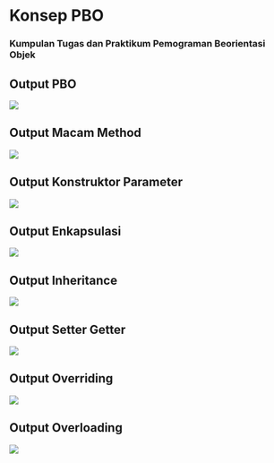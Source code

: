 <h1 align="left">Konsep PBO</h1>
<h3 align="left">Kumpulan Tugas dan Praktikum Pemograman Beorientasi Objek</h3>

<h2 align="left">Output PBO</h2>
<img src="https://user-images.githubusercontent.com/71278187/153738504-c5993aa8-8167-4df3-8991-f77c5038e9ea.png">

<h2 align="left">Output Macam Method</h2>
<img src="https://user-images.githubusercontent.com/71278187/153738554-456fb2e9-391b-4618-8eae-7772b46c24d3.png">

<h2 align="left">Output Konstruktor Parameter</h2>
<img src="https://user-images.githubusercontent.com/71278187/153738589-d9545176-a57e-4b96-9420-20cd4f2d62da.png">

<h2 align="left">Output Enkapsulasi</h2>
<img src="https://user-images.githubusercontent.com/71278187/153738633-796d86a7-fecc-4a33-a893-5138f743a6d0.png">

<h2 align="left">Output Inheritance</h2>
<img src="https://user-images.githubusercontent.com/71278187/153738712-14cc8032-9d68-497e-a192-b31f0af6c270.png">

<h2 align="left">Output Setter Getter</h2>
<img src="https://user-images.githubusercontent.com/71278187/153738734-4b24e56f-22b6-4b95-a622-ca8bb48b61f0.png">

<h2 align="left">Output Overriding</h2>
<img src="https://user-images.githubusercontent.com/71278187/153738765-679f3591-ce83-4902-b4a5-9377028c5dbf.png">

<h2 align="left">Output Overloading</h2>
<img src="https://user-images.githubusercontent.com/71278187/153738790-abf694ba-a59a-487d-8e47-bad16499e030.png">
